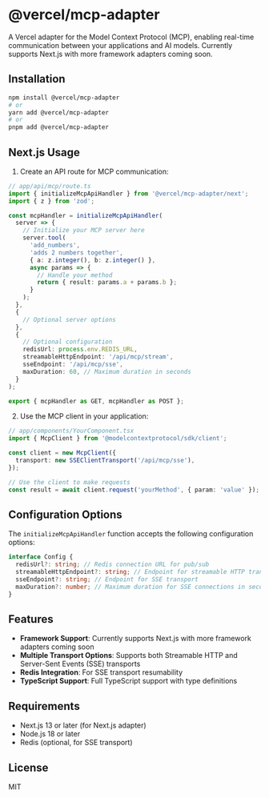 # @vercel/mcp-adapter

A Vercel adapter for the Model Context Protocol (MCP), enabling real-time communication between your applications and AI models. Currently supports Next.js with more framework adapters coming soon.

## Installation

```bash
npm install @vercel/mcp-adapter
# or
yarn add @vercel/mcp-adapter
# or
pnpm add @vercel/mcp-adapter
```

## Next.js Usage

1. Create an API route for MCP communication:

```typescript
// app/api/mcp/route.ts
import { initializeMcpApiHandler } from '@vercel/mcp-adapter/next';
import { z } from 'zod';

const mcpHandler = initializeMcpApiHandler(
  server => {
    // Initialize your MCP server here
    server.tool(
      'add_numbers',
      'adds 2 numbers together',
      { a: z.integer(), b: z.integer() },
      async params => {
        // Handle your method
        return { result: params.a + params.b };
      }
    );
  },
  {
    // Optional server options
  },
  {
    // Optional configuration
    redisUrl: process.env.REDIS_URL,
    streamableHttpEndpoint: '/api/mcp/stream',
    sseEndpoint: '/api/mcp/sse',
    maxDuration: 60, // Maximum duration in seconds
  }
);

export { mcpHandler as GET, mcpHandler as POST };
```

2. Use the MCP client in your application:

```typescript
// app/components/YourComponent.tsx
import { McpClient } from '@modelcontextprotocol/sdk/client';

const client = new McpClient({
  transport: new SSEClientTransport('/api/mcp/sse'),
});

// Use the client to make requests
const result = await client.request('yourMethod', { param: 'value' });
```

## Configuration Options

The `initializeMcpApiHandler` function accepts the following configuration options:

```typescript
interface Config {
  redisUrl?: string; // Redis connection URL for pub/sub
  streamableHttpEndpoint?: string; // Endpoint for streamable HTTP transport
  sseEndpoint?: string; // Endpoint for SSE transport
  maxDuration?: number; // Maximum duration for SSE connections in seconds
}
```

## Features

- **Framework Support**: Currently supports Next.js with more framework adapters coming soon
- **Multiple Transport Options**: Supports both Streamable HTTP and Server-Sent Events (SSE) transports
- **Redis Integration**: For SSE transport resumability
- **TypeScript Support**: Full TypeScript support with type definitions

## Requirements

- Next.js 13 or later (for Next.js adapter)
- Node.js 18 or later
- Redis (optional, for SSE transport)

## License

MIT
